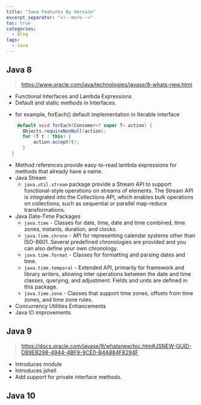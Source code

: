 ```yaml
---
title: "Java Features By Version"
excerpt_separator: "<!--more-->"
toc: true
categories:
  - Blog
tags:
  - Java
---
```


## Java 8

> https://www.oracle.com/java/technologies/javase/8-whats-new.html

- Functional Interfaces and Lambda Expressions
- Default and static methods in Interfaces.

* for example, forEach() default implementation in Iterable interface

```java
	default void forEach(Consumer<? super T> action) {
      Objects.requireNonNull(action);
      for (T t : this) {
          action.accept(t);
      }
  }
```

- Method references provide easy-to-read lambda expressions for methods that already have a name.
- Java Stream
  - `java.util.stream` package provide a Stream API to support functional-style operations on streams of elements. The Stream API is integrated into the Collections API, which enables bulk operations on collections, such as sequential or parallel map-reduce transformations.
- Java Date-Time Packages
  - `java.time` - Classes for date, time, date and time combined, time zones, instants, duration, and clocks.
  - `java.time.chrono` - API for representing calendar systems other than ISO-8601. Several predefined chronologies are provided and you can also define your own chronology.
  - `java.time.format` - Classes for formatting and parsing dates and time.
  - `java.time.temporal` - Extended API, primarily for framework and library writers, allowing inter operations between the date and time classes, querying, and adjustment. Fields and units are defined in this package.
  - `java.time.zone` - Classes that support time zones, offsets from time zones, and time zone rules.
- Concurrency Utilities Enhancements
- Java IO improvements

## Java 9

> https://docs.oracle.com/javase/9/whatsnew/toc.htm#JSNEW-GUID-DB9EB298-4944-4BF9-9CE0-B4A884F8294F

- Introduces module
- Introduces jshell
- Add support for private interface methods.

## Java 10
